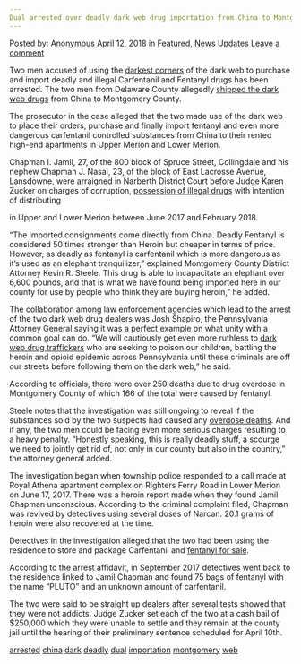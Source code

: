 ```yaml
---
Dual arrested over deadly dark web drug importation from China to Montgomery
---
```

<article class="post-listing post-25345 post type-post status-publish format-standard has-post-thumbnail hentry 
 tag-china tag-dark tag-deadly tag-dual tag-importation tag-montgomery tag-web">
<div class="post-inner">
<span>Posted by: <a href="https://www.deepdotweb.com/author/anony/" title="">Anonymous </a></span>
<span>April 12, 2018</span>
<span>in <a href="https://www.deepdotweb.com/category/deepdot-news/" rel="category tag">Featured</a>, <a href="https://www.deepdotweb.com/category/news-updates/" rel="category tag">News Updates</a></span>
<span><a href="https://www.deepdotweb.com/2018/04/12/dual-arrested-over-deadly-dark-web-drug-importation-from-china-to-montgomery/#respond">Leave a comment</a></span>


<p>Two men accused of using the <a href="https://www.deepdotweb.com/2013/10/28/updated-llist-of-hidden-marketplaces-tor-i2p/">darkest corners</a> of the dark web to purchase and import deadly and illegal Carfentanil and Fentanyl drugs has been arrested. The two men from Delaware County allegedly <a href="http://www.mainlinemedianews.com/mainlinetimes/news/two-delco-men-accused-of-using-dark-web-to-import/article_1f670ca2-fa69-58f7-8fb5-bfed49c3ad48.html">shipped the dark web drugs</a> from China to Montgomery County.</p>
<p>The prosecutor in the case alleged that the two made use of the dark web to place their orders, purchase and finally import fentanyl and even more dangerous carfentanil controlled substances from China to their rented high-end apartments in Upper Merion and Lower Merion.</p>
<p><a id="post-25345-_uazoq354xm52"></a> Chapman I. Jamil, 27, of the 800 block of Spruce Street, Collingdale and his nephew Chapman J. Nasai, 23, of the block of East Lacrosse Avenue, Lansdowne, were arraigned in Narberth District Court before Judge Karen Zucker on charges of corruption, <a href="https://www.deepdotweb.com/2018/03/26/20-year-old-charged-possession-darknet-drugs-bedroom/">possession of illegal drugs</a> with intention of distributing</p>
<p><a id="post-25345-_gjdgxs"></a> in Upper and Lower Merion between June 2017 and February 2018.</p>
<p>“The imported consignments come directly from China. Deadly Fentanyl is considered 50 times stronger than Heroin but cheaper in terms of price. However, as deadly as fentanyl is carfentanil which is more dangerous as it’s used as an elephant tranquilizer,” explained Montgomery County District Attorney Kevin R. Steele. This drug is able to incapacitate an elephant over 6,600 pounds, and that is what we have found being imported here in our county for use by people who think they are buying heroin,” he added.</p>
<p>The collaboration among law enforcement agencies which lead to the arrest of the two dark web drug dealers was Josh Shapiro, the Pennsylvania Attorney General saying it was a perfect example on what unity with a common goal can do. “We will cautiously get even more ruthless to <a href="https://www.deepdotweb.com/2018/03/22/technician-confesses-drug-trafficking-darknet/">dark web drug traffickers</a> who are seeking to poison our children, battling the heroin and opioid epidemic across Pennsylvania until these criminals are off our streets before following them on the dark web,” he said.</p>
<p>According to officials, there were over 250 deaths due to drug overdose in Montgomery County of which 166 of the total were caused by fentanyl.</p>
<p>Steele notes that the investigation was still ongoing to reveal if the substances sold by the two suspects had caused any <a href="https://www.deepdotweb.com/2018/03/08/russian-dark-web-drug-linked-mass-school-overdose/">overdose deaths</a>. And if any, the two men could be facing even more serious charges resulting to a heavy penalty. “Honestly speaking, this is really deadly stuff, a scourge we need to jointly get rid of, not only in our county but also in the country,” the attorney general added.</p>
<p>The investigation began when township police responded to a call made at Royal Athena apartment complex on Righters Ferry Road in Lower Merion on June 17, 2017. There was a heroin report made when they found Jamil Chapman unconscious. According to the criminal complaint filed, Chapman was revived by detectives using several doses of Narcan. 20.1 grams of heroin were also recovered at the time.</p>
<p>Detectives in the investigation alleged that the two had been using the residence to store and package Carfentanil and <a href="https://www.deepdotweb.com/2018/03/27/darknet-vendor-arrested-selling-fentanyl-nasal-spray/">fentanyl for sale</a>.</p>
<p>According to the arrest affidavit, in September 2017 detectives went back to the residence linked to Jamil Chapman and found 75 bags of fentanyl with the name “PLUTO” and an unknown amount of carfentanil.</p>
<p>The two were said to be straight up dealers after several tests showed that they were not addicts. Judge Zucker set each of the two at a cash bail of $250,000 which they were unable to settle and they remain at the county jail until the hearing of their preliminary sentence scheduled for April 10th.</p>
</div>
<a href="https://www.deepdotweb.com/tag/arrested/" rel="tag">arrested</a> <a href="https://www.deepdotweb.com/tag/china/" rel="tag">china</a> <a href="https://www.deepdotweb.com/tag/dark/" rel="tag">dark</a> <a href="https://www.deepdotweb.com/tag/deadly/" rel="tag">deadly</a>  <a href="https://www.deepdotweb.com/tag/dual/" rel="tag">dual</a> <a href="https://www.deepdotweb.com/tag/importation/" rel="tag">importation</a> <a href="https://www.deepdotweb.com/tag/montgomery/" rel="tag">montgomery</a> <a href="https://www.deepdotweb.com/tag/web/" rel="tag">web</a></span> <span style="display:none" class="updated">2018-04-12<a href="https://www.deepdotweb.com/author/anony/" title="Posts by Anonymous" rel="author">Anonymous</a></strong></div>

